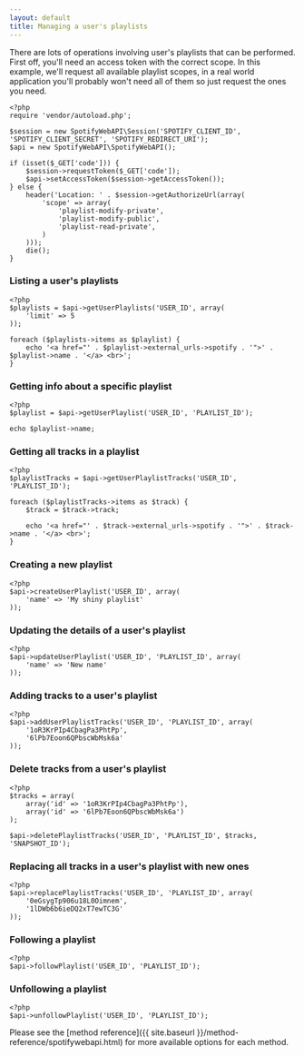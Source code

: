 ```yaml
---
layout: default
title: Managing a user's playlists
---
```


There are lots of operations involving user's playlists that can be performed.
First off, you'll need an access token with the correct scope.
In this example, we'll request all available playlist scopes, in a real world application you'll probably won't need all of them so just request the ones you need.

    <?php
    require 'vendor/autoload.php';

    $session = new SpotifyWebAPI\Session('SPOTIFY_CLIENT_ID', 'SPOTIFY_CLIENT_SECRET', 'SPOTIFY_REDIRECT_URI');
    $api = new SpotifyWebAPI\SpotifyWebAPI();

    if (isset($_GET['code'])) {
        $session->requestToken($_GET['code']);
        $api->setAccessToken($session->getAccessToken());
    } else {
        header('Location: ' . $session->getAuthorizeUrl(array(
            'scope' => array(
                'playlist-modify-private',
                'playlist-modify-public',
                'playlist-read-private',
            )
        )));
        die();
    }

### Listing a user's playlists

    <?php
    $playlists = $api->getUserPlaylists('USER_ID', array(
        'limit' => 5
    ));

    foreach ($playlists->items as $playlist) {
        echo '<a href="' . $playlist->external_urls->spotify . '">' . $playlist->name . '</a> <br>';
    }

### Getting info about a specific playlist

    <?php
    $playlist = $api->getUserPlaylist('USER_ID', 'PLAYLIST_ID');

    echo $playlist->name;

### Getting all tracks in a playlist

    <?php
    $playlistTracks = $api->getUserPlaylistTracks('USER_ID', 'PLAYLIST_ID');

    foreach ($playlistTracks->items as $track) {
        $track = $track->track;

        echo '<a href="' . $track->external_urls->spotify . '">' . $track->name . '</a> <br>';
    }

### Creating a new playlist

    <?php
    $api->createUserPlaylist('USER_ID', array(
        'name' => 'My shiny playlist'
    ));


### Updating the details of a user's playlist

    <?php
    $api->updateUserPlaylist('USER_ID', 'PLAYLIST_ID', array(
        'name' => 'New name'
    ));


### Adding tracks to a user's playlist

    <?php
    $api->addUserPlaylistTracks('USER_ID', 'PLAYLIST_ID', array(
        '1oR3KrPIp4CbagPa3PhtPp',
        '6lPb7Eoon6QPbscWbMsk6a'
    ));

### Delete tracks from a user's playlist

    <?php
    $tracks = array(
        array('id' => '1oR3KrPIp4CbagPa3PhtPp'),
        array('id' => '6lPb7Eoon6QPbscWbMsk6a')
    );

    $api->deletePlaylistTracks('USER_ID', 'PLAYLIST_ID', $tracks, 'SNAPSHOT_ID');

### Replacing all tracks in a user's playlist with new ones

    <?php
    $api->replacePlaylistTracks('USER_ID', 'PLAYLIST_ID', array(
        '0eGsygTp906u18L0Oimnem',
        '1lDWb6b6ieDQ2xT7ewTC3G'
    ));

### Following a playlist

    <?php
    $api->followPlaylist('USER_ID', 'PLAYLIST_ID');

### Unfollowing a playlist

    <?php
    $api->unfollowPlaylist('USER_ID', 'PLAYLIST_ID');

Please see the [method reference]({{ site.baseurl }}/method-reference/spotifywebapi.html) for more available options for each method.

